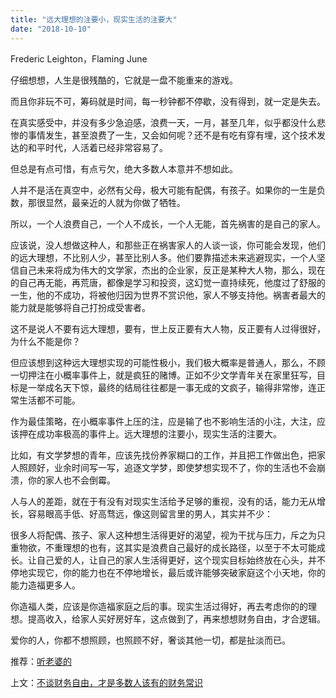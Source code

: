 ```yaml
---
title: "远大理想的注要小，现实生活的注要大"
date: "2018-10-10"
---
```


Frederic Leighton，Flaming June

仔细想想，人生是很残酷的，它就是一盘不能重来的游戏。

而且你非玩不可，筹码就是时间，每一秒钟都不停歇，没有得到，就一定是失去。

在真实感受中，并没有多少急迫感，浪费一天，一月，甚至几年，似乎都没什么悲惨的事情发生，甚至浪费了一生，又会如何呢？还不是有吃有穿有埋，这个技术发达的和平时代，人活着已经非常容易了。

但总是有点可惜，有点亏欠，绝大多数人本意并不想如此。

人并不是活在真空中，必然有父母，极大可能有配偶，有孩子。如果你的一生是负数，那很显然，最亲近的人就为你做了牺牲。

所以，一个人浪费自己，一个人不成长，一个人无能，首先祸害的是自己的家人。

应该说，没人想做这种人，和那些正在祸害家人的人谈一谈，你可能会发现，他们的远大理想，不比别人少，甚至比别人多。他们要靠描述未来逃避现实，一个人坚信自己未来将成为伟大的文学家，杰出的企业家，反正是某种大人物，那么，现在的自己再无能，再荒唐，都像是学习和投资，这幻觉一直持续死，他度过了舒服的一生，他的不成功，将被他归因为世界不赏识他，家人不够支持他。祸害者最大的能力就是能够将自己打扮成受害者。

这不是说人不要有远大理想，要有，世上反正要有大人物，反正要有人过得很好，为什么不能是你？

但应该想到这种远大理想实现的可能性极小，我们极大概率是普通人，那么，不顾一切押注在小概率事件上，就是疯狂的赌博。正如不少文学青年关在家里狂写，目标是一举成名天下惊，最终的结局往往都是一事无成的文疯子，输得非常惨，连正常生活都不可能。

作为最佳策略，在小概率事件上压的注，应是输了也不影响生活的小注，大注，应该押在成功率极高的事件上。远大理想的注要小，现实生活的注要大。

比如，有文学梦想的青年，应该先找份养家糊口的工作，并且把工作做出色，把家人照顾好，业余时间写一写，追逐文学梦，即使梦想实现不了，你的生活也不会崩溃，你的家人也不会倒霉。

人与人的差距，就在于有没有对现实生活给予足够的重视，没有的话，能力无从增长，容易眼高手低、好高骛远，像这则留言里的男人，其实并不少：

很多人将配偶、孩子、家人这种想生活得更好的渴望，视为干扰与压力，斥之为只重物欲，不重理想的也有，这其实是浪费自己最好的成长路径，以至于不太可能成长。让自己爱的人，让自己的家人生活得更好，这个现实目标始终放在心头，并不停地实现它，你的能力也在不停地增长，最后或许能够突破家庭这个小天地，你的能力造福更多人。

你造福人类，应该是你造福家庭之后的事。现实生活过得好，再去考虑你的的理想。提高收入，给家人买好房好车，这点做到了，再来想想财务自由，才合逻辑。

爱你的人，你都不想照顾，也照顾不好，奢谈其他一切，都是扯淡而已。

推荐：[听老婆的](http://mp.weixin.qq.com/s?__biz=MjM5NDU0Mjk2MQ==&mid=2651623413&idx=1&sn=edd3cb743e19033dd775412813a6314c&chksm=bd7e0beb8a0982fdf42398476fa986c7a560044d62efc55c54fa5ebcd2b4a76fc8d992ef0a87&scene=21#wechat_redirect)

上文：[不谈财务自由，才是多数人该有的财务常识](http://mp.weixin.qq.com/s?__biz=MjM5NDU0Mjk2MQ==&mid=2651630968&idx=1&sn=8c2731da58dba8e9e81e7e6f97f991c2&chksm=bd7e29668a09a070e49376b7d170306fd6589c6d12f8c09b40b9483aec900f48f8eec59fcd66&scene=21#wechat_redirect)
